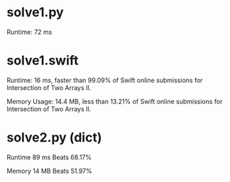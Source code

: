 # solve1.py

Runtime: 72 ms

# solve1.swift

Runtime: 16 ms, faster than 99.09% of Swift online submissions for Intersection of Two Arrays II.

Memory Usage: 14.4 MB, less than 13.21% of Swift online submissions for Intersection of Two Arrays II.

# solve2.py (dict)

Runtime 89 ms Beats 68.17%

Memory 14 MB Beats 51.97%
